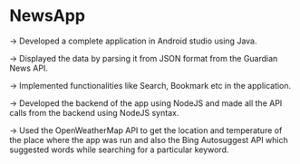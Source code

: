 # NewsApp

-> Developed a complete application in Android studio using Java.

-> Displayed the data by parsing it from JSON format from the Guardian News API.

-> Implemented functionalities like Search, Bookmark etc in the application.

-> Developed the backend of the app using NodeJS and made all the API calls from the backend using NodeJS syntax. 

-> Used the OpenWeatherMap API to get the location and temperature of the place where the app was run and also the Bing Autosuggest API which suggested words while searching for a particular keyword.
